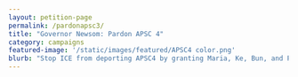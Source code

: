 ```yaml
---
layout: petition-page
permalink: /pardonapsc3/
title: "Governor Newsom: Pardon APSC 4"
category: campaigns
featured-image: '/static/images/featured/APSC4 color.png'
blurb: "Stop ICE from deporting APSC4 by granting Maria, Ke, Bun, and PJ a pardon. They deserve to remain with their family, community, loved ones, and continue their valuable work in serving our community."
---
```


<link href='https://actionnetwork.org/css/style-embed-whitelabel-v3.css' rel='stylesheet' type='text/css' /><script src='https://actionnetwork.org/widgets/v4/petition/demand-governor-newsom-pardon-apsc3?format=js&source=widget&style=full'></script><div id='can-petition-area-demand-governor-newsom-pardon-apsc3' style='width: 100%'><!-- this div is the target for our HTML insertion --></div>